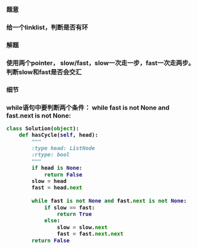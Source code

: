 <h3>题意<h3>
<p>给一个linklist，判断是否有环<p>



<h3>解题<h3>
<p>使用两个pointer， slow/fast，slow一次走一步，fast一次走两步。判断slow和fast是否会交汇<p>



<h3>细节<h3>
<p>while语句中要判断两个条件：  while fast is not None and fast.next is not None:<p>


```python
class Solution(object):
    def hasCycle(self, head):
        """
        :type head: ListNode
        :rtype: bool
        """
        if head is None:
            return False
        slow = head
        fast = head.next
        
        while fast is not None and fast.next is not None:
            if slow == fast:
                return True
            else:
                slow = slow.next
                fast = fast.next.next
        return False
```
